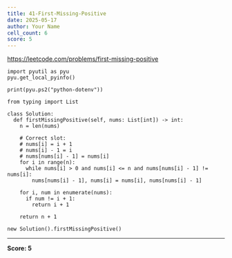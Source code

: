 ```yaml
---
title: 41-First-Missing-Positive
date: 2025-05-17
author: Your Name
cell_count: 6
score: 5
---
```


https://leetcode.com/problems/first-missing-positive


```
import pyutil as pyu
pyu.get_local_pyinfo()
```


```
print(pyu.ps2("python-dotenv"))
```


```
from typing import List
```


```
class Solution:
  def firstMissingPositive(self, nums: List[int]) -> int:
    n = len(nums)

    # Correct slot:
    # nums[i] = i + 1
    # nums[i] - 1 = i
    # nums[nums[i] - 1] = nums[i]
    for i in range(n):
      while nums[i] > 0 and nums[i] <= n and nums[nums[i] - 1] != nums[i]:
        nums[nums[i] - 1], nums[i] = nums[i], nums[nums[i] - 1]

    for i, num in enumerate(nums):
      if num != i + 1:
        return i + 1

    return n + 1
```


```
new Solution().firstMissingPositive()
```


---
**Score: 5**